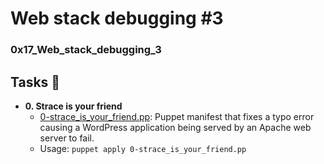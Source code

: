 # Web stack debugging #3

### 0x17_Web_stack_debugging_3

## Tasks :page_with_curl:

- **0. Strace is your friend**
  - [0-strace_is_your_friend.pp](./0-strace_is_your_friend.pp): Puppet manifest
    that fixes a typo error causing a WordPress application being served by an Apache
    web server to fail.
  - Usage: `puppet apply 0-strace_is_your_friend.pp`
